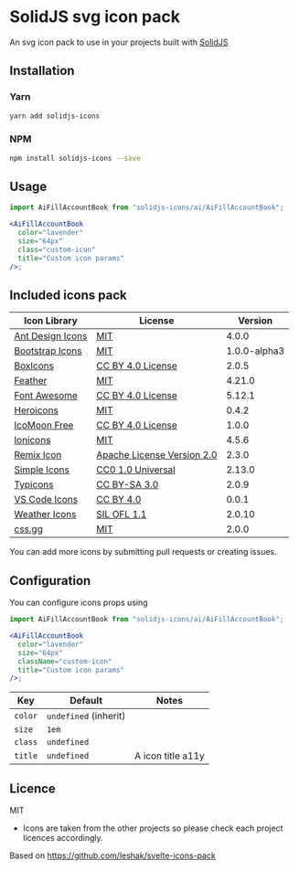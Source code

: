 # SolidJS svg icon pack

An svg icon pack to use in your projects built with [SolidJS](https://solidjs.com)

## Installation

### Yarn

```bash
yarn add solidjs-icons
```

### NPM

```bash
npm install solidjs-icons --save
```

## Usage

```jsx
import AiFillAccountBook from "solidjs-icons/ai/AiFillAccountBook";

<AiFillAccountBook
  color="lavender"
  size="64px"
  class="custom-icon"
  title="Custom icon params"
/>;
```

## Included icons pack

| Icon Library                                                       | License                                                                 | Version      |
| ------------------------------------------------------------------ | ----------------------------------------------------------------------- | ------------ |
| [Ant Design Icons](https://github.com/ant-design/ant-design-icons) | [MIT](https://opensource.org/licenses/MIT)                              | 4.0.0        |
| [Bootstrap Icons](https://github.com/twbs/icons)                   | [MIT](https://opensource.org/licenses/MIT)                              | 1.0.0-alpha3 |
| [BoxIcons](https://github.com/atisawd/boxicons)                    | [CC BY 4.0 License](https://creativecommons.org/licenses/by/4.0/)       | 2.0.5        |
| [Feather](https://feathericons.com/)                               | [MIT](https://github.com/feathericons/feather/blob/master/LICENSE)      | 4.21.0       |
| [Font Awesome](https://fontawesome.com/)                           | [CC BY 4.0 License](https://creativecommons.org/licenses/by/4.0/)       | 5.12.1       |
| [Heroicons](https://github.com/refactoringui/heroicons)            | [MIT](https://github.com/tailwindlabs/heroicons/blob/master/LICENSE)    | 0.4.2        |
| [IcoMoon Free](https://github.com/Keyamoon/IcoMoon-Free)           | [CC BY 4.0 License](https://creativecommons.org/licenses/by/4.0/)       | 1.0.0        |
| [Ionicons](https://ionicons.com/)                                  | [MIT](https://github.com/ionic-team/ionicons/blob/master/LICENSE)       | 4.5.6        |
| [Remix Icon](https://github.com/Remix-Design/RemixIcon)            | [Apache License Version 2.0](http://www.apache.org/licenses/)           | 2.3.0        |
| [Simple Icons](https://simpleicons.org/)                           | [CC0 1.0 Universal](https://creativecommons.org/publicdomain/zero/1.0/) | 2.13.0       |
| [Typicons](http://s-ings.com/typicons/)                            | [CC BY-SA 3.0](https://creativecommons.org/licenses/by-sa/3.0/)         | 2.0.9        |
| [VS Code Icons](https://github.com/microsoft/vscode-codicons)      | [CC BY 4.0](https://creativecommons.org/licenses/by/4.0/)               | 0.0.1        |
| [Weather Icons](https://erikflowers.github.io/weather-icons/)      | [SIL OFL 1.1](http://scripts.sil.org/OFL)                               | 2.0.10       |
| [css.gg](https://github.com/astrit/css.gg)                         | [MIT](https://opensource.org/licenses/MIT)                              | 2.0.0        |

You can add more icons by submitting pull requests or creating issues.

## Configuration

You can configure icons props using

```jsx
import AiFillAccountBook from "solidjs-icons/ai/AiFillAccountBook";

<AiFillAccountBook
  color="lavender"
  size="64px"
  className="custom-icon"
  title="Custom icon params"
/>;
```

| Key     | Default               | Notes             |
| ------- | --------------------- | ----------------- |
| `color` | `undefined` (inherit) |                   |
| `size`  | `1em`                 |                   |
| `class` | `undefined`           |                   |
| `title` | `undefined`           | A icon title a11y |

## Licence

MIT

- Icons are taken from the other projects so please check each project licences accordingly.

Based on https://github.com/leshak/svelte-icons-pack
